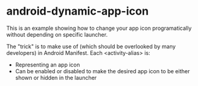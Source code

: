 # android-dynamic-app-icon

This is an example showing how to change your app icon programatically without depending on specific launcher.

The "trick" is to make use of <activity-alias> (which should be overlooked by many developers) in Android Manifest. Each &lt;activity-alias&gt; is:
- Representing an app icon
- Can be enabled or disabled to make the desired app icon to be either shown or hidden in the launcher
